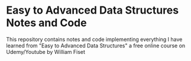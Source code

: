 # Easy to Advanced Data Structures Notes and Code
This repository contains notes and code implementing everything I have learned from "Easy to Advanced Data Structures" a free online course on Udemy/Youtube by William Fiset 
